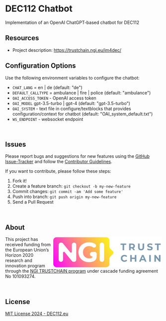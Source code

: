 # DEC112 Chatbot
Implementation of an OpenAI ChatGPT-based chatbot for DEC112

## Resources
* Project description: https://trustchain.ngi.eu/im4dec/    

## Configuration Options

Use the following environment variables to configure the chatbot:
* `CHAT_LANG` = en | de (default: "de")
* `DEFAULT_CALLTYPE` = ambulance | fire | police (default: "ambulance")  
* `OAI_ACCESS_TOKEN` - OpenAI access token  
* `OAI_MODEL` gpt-3.5-turbo | gpt-4 (default: "gpt-3.5-turbo")
* `OAI_SYSTEM` - text file in configure/textblocks that provides configuration/context for chatbot (default: "OAI_system_default.txt")  
* `WS_ENDPOINT` - websocket endpoint

&nbsp;    

## Issues

Please report bugs and suggestions for new features using the [GitHub Issue-Tracker](https://github.com/OwnYourData/dc-chatbot/issues) and follow the [Contributor Guidelines](https://github.com/twbs/ratchet/blob/master/CONTRIBUTING.md).

If you want to contribute, please follow these steps:

1. Fork it!
2. Create a feature branch: `git checkout -b my-new-feature`
3. Commit changes: `git commit -am 'Add some feature'`
4. Push into branch: `git push origin my-new-feature`
5. Send a Pull Request

&nbsp;    

## About  

<img align="right" src="https://raw.githubusercontent.com/OwnYourData/dc-intermediary/main/res/logo-ngi-trustchain-positive.png" height="100">This project has received funding from the European Union’s Horizon 2020 research and innovation program through the [NGI TRUSTCHAIN program](https://trustchain.ngi.eu/) under cascade funding agreement No 101093274.

<br clear="both" />

## License

[MIT License 2024 - DEC112.eu](https://github.com/OwnYourData/dc-chatbot/blob/main/LICENSE)
